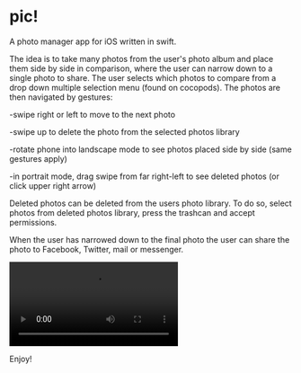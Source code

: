 # pic!

A photo manager app for iOS written in swift. 


The idea is to take many photos from the user's photo album and place them side by side in comparison, where the user can narrow down to a single photo to share. 
The user selects which photos to compare from a drop down multiple selection menu (found on cocopods).
The photos are then navigated by gestures:


-swipe right or left to move to the next photo

-swipe up to delete the photo from the selected photos library

-rotate phone into landscape mode to see photos placed side by side (same gestures apply)

-in portrait mode, drag swipe from far right-left to see deleted photos (or click upper right arrow)


Deleted photos can be deleted from the users photo library. To do so, select photos from deleted photos library, press the trashcan and accept permissions.

When the user has narrowed down to the final photo the user can share the photo to Facebook, Twitter, mail or messenger. 

![alt tag](https://raw.github.com/username/projectname/branch/path/to/video.mov)

Enjoy!

